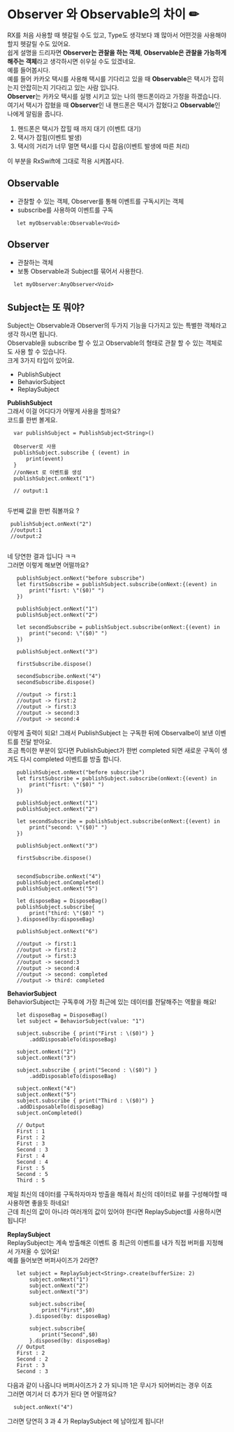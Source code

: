 # Observer 와 Observable의 차이 ✏ 
RX를 처음 사용할 때 헷갈릴 수도 있고, Type도 생각보다 꽤 많아서 어떤것을 사용해야 할지 헷갈릴 수도 있어요.   
쉽게 설명을 드리자면 **Observer는 관찰을 하는 객체**, **Observable은 관찰을 가능하게 해주는 객체**라고 생각하시면 쉬우실 수도 있겠네요.   
예를 들어봅시다.   
예를 들어 카카오 택시를 사용해 택시를 기다리고 있을 때 **Observable**은 택시가 잡히는지 안잡히는지 기다리고 있는 사람 입니다.   
**Observer**는 카카오 택시를 실행 시키고 있는 나의 핸드폰이라고 가정을 하겠습니다.   
여기서 택시가 잡혔을 때 **Observer**인 내 핸드폰은 택시가 잡혔다고 **Observable**인 나에게 알림을 줍니다.   

1. 핸드폰은 택시가 잡힐 때 까지 대기 (이벤트 대기)
2. 택시가 잡힘(이벤트 발생)
3. 택시의 거리가 너무 멀면 택시를 다시 잡음(이벤트 발생에 따른 처리)

이 부분을 RxSwift에 그대로 적용 시켜봅시다.   

## Observable

* 관찰할 수 있는 객체, Observer를 통해 이벤트를 구독시키는 객체
* subscribe를 사용하여 이벤트를 구독

 ```
	let myObservable:Observable<Void>
 ```
 
## Observer
 * 관찰하는 객체
 * 보통 Observable과 Subject를 묶어서 사용한다.
  ```
	let myObserver:AnyObserver<Void>
 ```
 
## Subject는 또 뭐야?
Subject는 Observable과 Observer의 두가지 기능을 다가지고 있는 특별한 객체라고 생각 하시면 됩니다.   
Observable을 subscribe 할 수 있고 Observable의 형태로 관찰 할 수 있는 객체로도 사용 할 수 있습니다.   
크게 3가지 타입이 있어요.   
* PublishSubject
* BehaviorSubject
* ReplaySubject

**PublishSubject**   
그래서 이걸 어디다가 어떻게 사용을 할까요?   
코드를 한번 볼게요.   
  ```
	var publishSubject = PublishSubject<String>()
	
	Observer로 사용
	publishSubject.subscribe { (event) in
		print(event)
	}
	//onNext 로 이벤트를 생성
	publishSubject.onNext("1")
	
	// output:1
	
 ```
 
 두번째 값을 한번 줘볼까요 ?   
   ```
	publishSubject.onNext("2")
	//output:1
	//output:2
	
 ```
 네 당연한 결과 입니다 ㅋㅋ   
 그러면 이렇게 해보면 어떨까요?
 ```
	publishSubject.onNext("before subscribe")
	let firstSubscribe = publishSubject.subscribe(onNext:{(event) in
		print("fisrt: \"($0)" ")
	})
	
	publishSubject.onNext("1")
	publishSubject.onNext("2")
	
	let secondSubscribe = publishSubject.subscribe(onNext:{(event) in
		print("second: \"($0)" ")
	})
	
	publishSubject.onNext("3")
	
	firstSubscribe.dispose()
	
	secondSubscribe.onNext("4")
	secondSubscribe.dispose()
	
	//output -> first:1
	//output -> first:2
	//output -> first:3
	//output -> second:3
	//output -> second:4
 ```
 
 이렇게 출력이 되요! 그래서 PublishSubject 는 구독한 뒤에 Observalbe이 보낸 이벤트를 전달 받아요.   
 조금 특이한 부분이 있다면 PublishSubject가 한번 completed 되면 새로운 구독이 생겨도 다시 completed 이벤트를 방출 합니다.   
 ```
 	publishSubject.onNext("before subscribe")
	let firstSubscribe = publishSubject.subscribe(onNext:{(event) in
		print("fisrt: \"($0)" ")
	})
	
	publishSubject.onNext("1")
	publishSubject.onNext("2")
	
	let secondSubscribe = publishSubject.subscribe(onNext:{(event) in
		print("second: \"($0)" ")
	})
	
	publishSubject.onNext("3")
	
	firstSubscribe.dispose()
	
	
	secondSubscribe.onNext("4")
	publishSubject.onCompleted()
	publishSubject.onNext("5")
	
	let disposeBag = DisposeBag()
	publishSubject.subscribe{
		print("third: \"($0)" ")
	}.disposed(by:disposeBag)
	
	publishSubject.onNext("6")
	
	//output -> first:1
	//output -> first:2
	//output -> first:3
	//output -> second:3
	//output -> second:4
	//output -> second: completed
	//output -> third: completed
 ```
**BehaviorSubject**   
BehaviorSubject는 구독후에 가장 최근에 있는 데이터를 전달해주는 역활을 해요!   
 ```
	let disposeBag = DisposeBag()
	let subject = BehaviorSubject(value: "1")

	subject.subscribe { print("First : \($0)") }
		.addDisposableTo(disposeBag)

	subject.onNext("2")
	subject.onNext("3")

	subject.subscribe { print("Second : \($0)") }
		.addDisposableTo(disposeBag)

	subject.onNext("4")
	subject.onNext("5")
	subject.subscribe { print("Third : \($0)") }
	.addDisposableTo(disposeBag)
	subject.onCompleted()

	// Output
	First : 1
	First : 2
	First : 3
	Second : 3
	First : 4
	Second : 4
	First : 5
	Second : 5
	Third : 5
 ```
 제일 최신의 데이터를 구독하자마자 방출을 해줘서 최신의 데이터로 뷰를 구성해야할 때 사용하면 좋을듯 하네요!   
 근데 최신의 값이 아니라 여러개의 값이 있어야 한다면 ReplaySubject를 사용하시면 됩니다!   
 
**ReplaySubject**   
ReplaySubject는 계속 방출해온 이벤트 중 최근의 이벤트를 내가 직접 버퍼를 지정해서 가져올 수 있어요!   
예를 들어보면 버퍼사이즈가 2라면?   
 ```
	let subject = ReplaySubject<String>.create(bufferSize: 2)
        subject.onNext("1")
        subject.onNext("2")
        subject.onNext("3")
            
        subject.subscribe{
			print("First",$0)
        }.disposed(by: disposeBag)
            
        subject.subscribe{
			print("Second",$0)
        }.disposed(by: disposeBag)
	// Output
	First : 2
	Second : 2
	First : 3
	Second : 3
 ```
 다음과 같이 나옵니다 버퍼사이즈가 2 가 되니까 1은 무시가 되어버리는 경우 이죠   
 그러면 여기서 더 추가가 된다 면 어떨까요?
  ```
	subject.onNext("4")
  ```
  그러면 당연히 3 과 4 가 ReplaySubject 에 남아있게 됩니다!